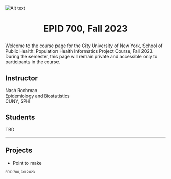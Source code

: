 ![Alt text](https://github.com/evoheal/EPID-700-Fall-2023/blob/main/CUNYbannerImage.png)
# <p align="center">EPID 700, Fall 2023</p>

Welcome to the course page for the City University of New York, School of Public Health: Population Health Informatics Project Course, Fall 2023.
During the semester, this page will remain private and accessible only to participants in the course.
## Instructor
Nash Rochman<br/>
Epidemiology and Biostatistics<br/>
CUNY, SPH

## Students
TBD

---

## Projects

* Point to make

<font size="1">EPID 700, Fall 2023</font>
